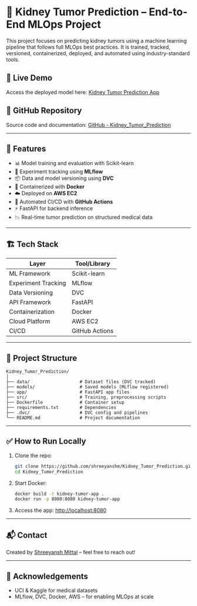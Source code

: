 
# 🧠 Kidney Tumor Prediction – End-to-End MLOps Project

This project focuses on predicting kidney tumors using a machine learning pipeline that follows full MLOps best practices. It is trained, tracked, versioned, containerized, deployed, and automated using industry-standard tools.

## 🔗 Live Demo
Access the deployed model here: [Kidney Tumor Prediction App](http://ec2-13-127-72-220.ap-south-1.compute.amazonaws.com:8080/)

## 📂 GitHub Repository
Source code and documentation: [GitHub - Kidney_Tumor_Prediction](https://github.com/shreeyanshm/Kidney_Tumor_Prediction)

---

## 🚀 Features

- 📊 Model training and evaluation with Scikit-learn
- 🔁 Experiment tracking using **MLflow**
- 📦 Data and model versioning using **DVC**
- 🐳 Containerized with **Docker**
- ☁️ Deployed on **AWS EC2**
- 🔁 Automated CI/CD with **GitHub Actions**
- ⚡ FastAPI for backend inference
- 📉 Real-time tumor prediction on structured medical data

---

## 🏗️ Tech Stack

| Layer         | Tool/Library            |
|---------------|--------------------------|
| ML Framework  | Scikit-learn             |
| Experiment Tracking | MLflow             |
| Data Versioning | DVC                    |
| API Framework  | FastAPI                 |
| Containerization | Docker                |
| Cloud Platform | AWS EC2                 |
| CI/CD         | GitHub Actions           |

---

## 📁 Project Structure

```
Kidney_Tumor_Prediction/
│
├── data/                   # Dataset files (DVC tracked)
├── models/                 # Saved models (MLflow registered)
├── app/                    # FastAPI app files
├── src/                    # Training, preprocessing scripts
├── Dockerfile              # Container setup
├── requirements.txt        # Dependencies
├── .dvc/                   # DVC config and pipelines
└── README.md               # Project documentation
```

---

## ✅ How to Run Locally

1. Clone the repo:
   ```bash
   git clone https://github.com/shreeyanshm/Kidney_Tumor_Prediction.git
   cd Kidney_Tumor_Prediction
   ```

2. Start Docker:
   ```bash
   docker build -t kidney-tumor-app .
   docker run -p 8080:8080 kidney-tumor-app
   ```

3. Access the app:
   [http://localhost:8080](http://localhost:8080)

---

## 📬 Contact

Created by [Shreeyansh Mittal](https://github.com/shreeyanshm) – feel free to reach out!

---

## 🏁 Acknowledgements

- UCI & Kaggle for medical datasets
- MLflow, DVC, Docker, AWS – for enabling MLOps at scale
